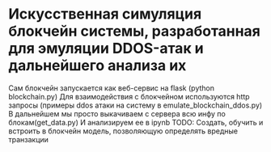 # Искусственная симуляция блокчейн системы, разработанная для эмуляции DDOS-атак и дальнейшего анализа их
Сам блокчейн запускается как веб-сервис на flask (python blockchain.py)
Для взаимодействия с блокчейном используются http запросы (примеры ddos атаки на систему в emulate_blockchain_ddos.py)
В дальнейшем мы просто выкачиваем c сервера всю инфу по блокам(get_data.py)
И анализируем ее в ipynb
TODO:
Создать, обучить и встроить в блокчейн модель, позволяющую определять вредные транзакции 
